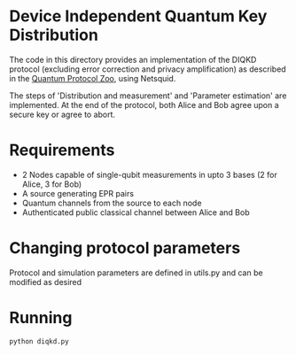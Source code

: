 # Device Independent Quantum Key Distribution
The code in this directory provides an implementation of the DIQKD
protocol (excluding error correction and privacy amplification) as
described in the [Quantum Protocol
Zoo](https://wiki.veriqloud.fr/index.php?title=Device-Independent_Quantum_Key_Distribution),
using Netsquid. 

The steps of 'Distribution and measurement' and 'Parameter estimation'
are implemented. At the end of the protocol, both Alice and Bob agree
upon a secure key or agree to abort.

# Requirements
- 2 Nodes capable of single-qubit measurements in upto 3 bases (2 for Alice, 3 for Bob)
- A source generating EPR pairs
- Quantum channels from the source to each node
- Authenticated public classical channel between Alice and Bob

# Changing protocol parameters
Protocol and simulation parameters are defined in utils.py and can be modified as desired

# Running
`python diqkd.py`
